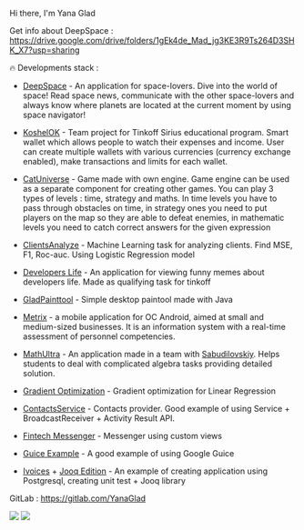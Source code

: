 Hi there, I'm Yana Glad

Get info about DeepSpace : https://drive.google.com/drive/folders/1gEk4de_Mad_jg3KE3R9Ts264D3SHK_X7?usp=sharing

🔥 Developments stack :
- [DeepSpace](https://github.com/BrightOS/NASA_Bootcamp) - An application for space-lovers. Dive into the world of space! Read space news, communicate with the other space-lovers and always know where planets are located at the current moment by using space navigator!

- [KoshelOK](https://github.com/YanaGlad/KoshelOK) - Team project for Tinkoff Sirius educational program. Smart wallet which allows people to watch their expenses and income. User can create multiple wallets with various currencies (currency exchange enabled), make transactions and limits for each wallet.  

- [CatUniverse](https://github.com/YanaGlad/CatUniverse) - Game made with own engine. Game engine can be used as a separate component for creating other games. You can play 3 types of levels : time, strategy and maths. In time levels you have to pass through obstacles on time, in strategy ones you need to put players on the map so they are able to defeat enemies, in mathematic levels you need to catch correct answers for the given expression 

- [ClientsAnalyze](https://github.com/YanaGlad/ClientsAnalyze) - Machine Learning task for analyzing clients. Find MSE, F1, Roc-auc. Using Logistic Regression model

- [Developers Life](https://github.com/YanaGlad/YanaGladDevelopersLife) - An application for viewing funny memes about developers life. Made as qualifying task for tinkoff 

- [GladPainttool](https://github.com/YanaGlad/GladPainttool) - Simple desktop paintool made with Java 

- [Metrix](https://github.com/Giksengik/Metrix) - a mobile application for OC Android, aimed at small and medium-sized businesses. It is an information system with a real-time assessment of personnel competencies.

- [MathUltra](https://github.com/sabudilovskiy/MathUltra) - An application made in a team with [Sabudilovskiy](https://github.com/sabudilovskiy). Helps students to deal with complicated algebra tasks providing detailed solution. 

- [Gradient Optimization](https://github.com/YanaGlad/GradientLinearRegressionOptimization) - Gradient optimization for Linear Regression

- [ContactsService](https://github.com/YanaGlad/ContactsService) - Contacts provider. Good example of using Service + BroadcastReceiver + Activity Result API.

- [Fintech Messenger](https://github.com/YanaGlad/FintechMessenger) - Messenger using custom views

- [Guice Example](https://github.com/YanaGlad/GuiceExample) - A good example of using Google Guice 

- [Ivoices](https://github.com/YanaGlad/Invoices) + [Jooq Edition](https://github.com/YanaGlad/InvoicesJooq) - An example of creating application using Postgresql, creating unit test + Jooq library

GitLab : https://gitlab.com/YanaGlad

[<img src="https://sun9-73.userapi.com/impg/RrU_MJWRUtYCga7gNQ71janNPGSkSe11MhrM9A/ikkclIMqQ84.jpg?size=34x38&quality=96&sign=c78d010628b7ea344a014f227c2142d0&type=album" />](https://vk.com/yanaglad12) [<img src="https://sun9-74.userapi.com/impg/BwEt1fAevKprC2gYOnBeuwd_lpHCwwEzAIEXRQ/ZqWQZe_KizU.jpg?size=34x38&quality=96&sign=220131f85d12016dad23b1a88ad2b554&type=album" />](https://t.me/YanaGlad121)

<!--
**YanaGlad/YanaGlad** is a ✨ _special_ ✨ repository because its `README.md` (this file) appears on your GitHub profile.

Here are some ideas to get you started:

 
-->
